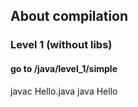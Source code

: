 ## About compilation ##
### Level 1 (without libs) ###
#### go to /java/level_1/simple ####
javac Hello.java
java Hello